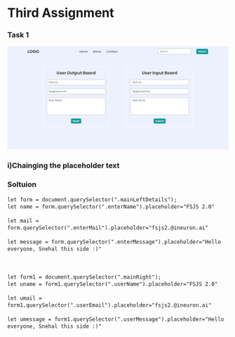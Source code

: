 # Third Assignment

### Task 1
![](./task1Output.png)

### i)Chainging the placeholder text

### Soltuion
```
let form = document.querySelector(".mainLeftDetails");
let name = form.querySelector(".enterName").placeholder="FSJS 2.0"

let mail = form.querySelector(".enterMail").placeholder="fsjs2.@ineuron.ai"

let message = form.querySelector(".enterMessage").placeholder="Hello everyone, Snehal this side :)"



let form1 = document.querySelector(".mainRight");
let uname = form1.querySelector(".userName").placeholder="FSJS 2.0"

let umail = form1.querySelector(".userEmail").placeholder="fsjs2.@ineuron.ai"

let umessage = form1.querySelector(".userMessage").placeholder="Hello everyone, Snehal this side :)"
```
